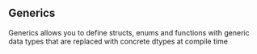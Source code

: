 ## Generics 
Generics allows you to define structs, enums and functions with generic data types that are replaced with concrete dtypes at compile time 


